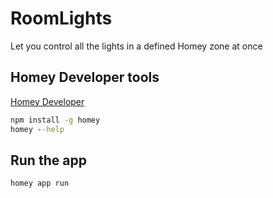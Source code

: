 # RoomLights

Let you control all the lights in a defined Homey zone at once

## Homey Developer tools

[Homey Developer](https://tools.developer.homey.app/)

```cmd
npm install -g homey
homey --help
```

## Run the app

```cmd
homey app run
```